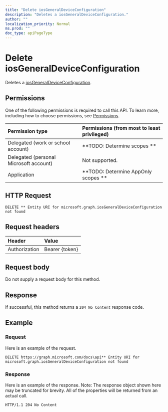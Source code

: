 ```yaml
---
title: "Delete iosGeneralDeviceConfiguration"
description: "Deletes a iosGeneralDeviceConfiguration."
author: ""
localization_priority: Normal
ms.prod: ""
doc_type: apiPageType
---
```


# Delete iosGeneralDeviceConfiguration

Deletes a [iosGeneralDeviceConfiguration](../resources/iosgeneraldeviceconfiguration.md).

## Permissions
One of the following permissions is required to call this API. To learn more, including how to choose permissions, see [Permissions](/concepts/permissions-reference.md).

|Permission type|Permissions (from most to least privileged)|
|:---|:---|
|Delegated (work or school account)|**TODO: Determine scopes **|
|Delegated (personal Microsoft account)|Not supported.|
|Application|**TODO: Determine AppOnly scopes **|

## HTTP Request
<!-- {
  "blockType": "ignored"
}
-->
``` http
DELETE ** Entity URI for microsoft.graph.iosGeneralDeviceConfiguration not found
```

## Request headers
|Header|Value|
|:---|:---|
|Authorization|Bearer {token}|

## Request body
Do not supply a request body for this method.

## Response
If successful, this method returns a `204 No Content` response code.

## Example

### Request
Here is an example of the request.
<!-- {
  "blockType": "request",
  "name": "delete_iosgeneraldeviceconfiguration"
}
-->
``` http
DELETE https://graph.microsoft.com/docs\api** Entity URI for microsoft.graph.iosGeneralDeviceConfiguration not found
```

### Response
Here is an example of the response. Note: The response object shown here may be truncated for brevity. All of the properties will be returned from an actual call.
<!-- {
  "blockType": "response",
  "truncated": true
}
-->
``` http
HTTP/1.1 204 No Content
```

